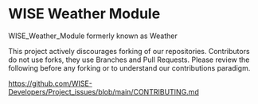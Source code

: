 # WISE Weather Module
WISE_Weather_Module formerly known as Weather

This project actively discourages forking of our repositories. 
Contributors do not use forks, they use Branches and Pull Requests. 
Please review the following before any forking or to understand our contributions paradigm.

https://github.com/WISE-Developers/Project_issues/blob/main/CONTRIBUTING.md


